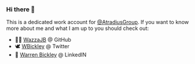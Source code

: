 ### Hi there 👋

This is a dedicated work account for [@AtradiusGroup](https://github.com/AtradiusGroup/). If you want to know more about me and what I am up to you should check out:

- 👨‍💻 [WazzaJB](https://github.com/wazzajb) @ GitHub
- 🕊️ [WBickley](https://twitter.com/wbickley) @ Twitter
- 💼 [Warren Bickley](https://www.linkedin.com/in/warrenjbickley/) @ LinkedIN
